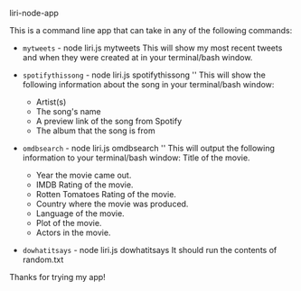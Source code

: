 liri-node-app

This is a command line app that can take in any of the following commands:

* `mytweets` - node liri.js mytweets
This will show my most recent tweets and when they were created at in your terminal/bash window.

* `spotifythissong` - node liri.js spotifythissong '<song name here>'
This will show the following information about the song in your terminal/bash window:
   * Artist(s)
   * The song's name
   * A preview link of the song from Spotify
   * The album that the song is from

* `omdbsearch` - node liri.js omdbsearch '<movie name here>'
This will output the following information to your terminal/bash window:
Title of the movie.
   * Year the movie came out.
   * IMDB Rating of the movie.
   * Rotten Tomatoes Rating of the movie.
   * Country where the movie was produced.
   * Language of the movie.
   * Plot of the movie.
   * Actors in the movie.

* `dowhatitsays` - node liri.js dowhatitsays
It should run the contents of random.txt

Thanks for trying my app!
